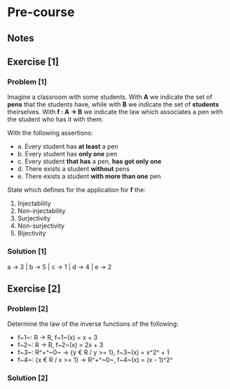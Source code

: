 # Pre-course

## Notes

## Exercise [1]

### Problem [1]

Imagine a classroom with some students. With **A** we indicate the set of **pens** that the students have, while with **B** we indicate the set of **students** theirselves. With **f : A -> B** we indicate the law which associates a pen with the student who has it with them.

With the following assertions:

- a. Every student has **at least** a pen
- b. Every student has **only one** pen
- c. Every student **that has** a pen, **has got only one**
- d. There exists a student **without** pens
- e. There exists a student **with more than one** pen

State which defines for the application for **f** the:

1. Injectability
2. Non-injectability
3. Surjectivity
4. Non-surjectivity
5. Bijectivity

### Solution [1]

a -> 3 |
b -> 5 |
c -> 1 |
d -> 4 |
e -> 2

## Exercise [2]

### Problem [2]

Determine the law of the inverse functions of the following:

- f~1~: R -> R, f~1~(x) = x + 3
- f~2~: R -> R, f~2~(x) = 2x + 3
- f~3~: R^+^~0~ -> {y € R / y >= 1}, f~3~(x) = x^2^ + 1
- f~4~: {x € R / x >= 1} -> R^+^~0~, f~4~(x) = (x - 1)^2^

### Solution [2]
